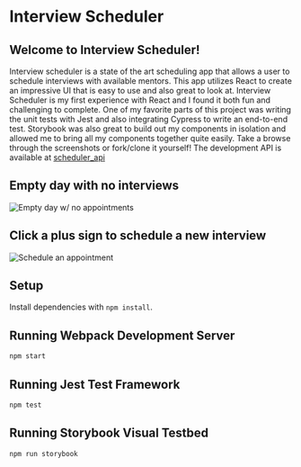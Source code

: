 # Interview Scheduler

## Welcome to Interview Scheduler!

Interview scheduler is a state of the art scheduling app that allows a user to schedule interviews with available mentors. This app utilizes React to create an impressive UI that is easy to use and also great to look at. Interview Scheduler is my first experience with React and I found it both fun and challenging to complete. One of my favorite parts of this project was writing the unit tests with Jest and also integrating Cypress to write an end-to-end test. Storybook was also great to build out my components in isolation and allowed me to bring all my components together quite easily. Take a browse through the screenshots or fork/clone it yourself! The development API is available at [scheduler_api](https://github.com/rancewcampbell/scheduler-api)

## Empty day with no interviews

![Empty day w/ no appointments](https://github.com/rancewcampbell/interview_app/blob/master/docs/screenshots/empty_day.png)

## Click a plus sign to schedule a new interview

![Schedule an appointment](https://github.com/rancewcampbell/interview_app/blob/master/docs/screenshots/appointment.png)

## Setup

Install dependencies with `npm install`.

## Running Webpack Development Server

```sh
npm start
```

## Running Jest Test Framework

```sh
npm test
```

## Running Storybook Visual Testbed

```sh
npm run storybook
```
